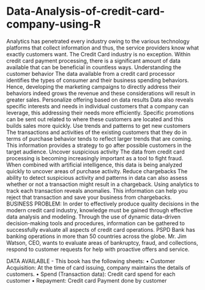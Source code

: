 # Data-Analysis-of-credit-card-company-using-R
Analytics has penetrated every industry owing to the various technology platforms that collect information and thus, the service providers know what exactly customers want. The Credit Card industry is no exception. Within credit card payment processing, there is a significant amount of data available that can be beneficial in countless ways. Understanding the customer behavior The data available from a credit card processor identifies the types of consumer and their business spending behaviors. Hence, developing the marketing campaigns to directly address their behaviors indeed grows the revenue and these considerations will result in greater sales. Personalize offering based on data results Data also reveals specific interests and needs in individual customers that a company can leverage, this addressing their needs more efficiently. Specific promotions can be sent out related to where these customers are located and this builds sales more quickly. Use trends and patterns to get new customers The transactions and activities of the existing customers that they do in terms of purchase behavior tends to reflect larger trends that are coming. This information provides a strategy to go after possible customers in the target audience. Uncover suspicious activity The data from credit card processing is becoming increasingly important as a tool to fight fraud. When combined with artificial intelligence, this data is being analyzed quickly to uncover areas of purchase activity. Reduce chargebacks The ability to detect suspicious activity and patterns in data can also assess whether or not a transaction might result in a chargeback. Using analytics to track each transaction reveals anomalies. This information can help you reject that transaction and save your business from chargebacks. BUSINESS PROBLEM: In order to effectively produce quality decisions in the modern credit card industry, knowledge must be gained through effective data analysis and modeling. Through the use of dynamic data-driven decision-making tools and procedures, information can be gathered to successfully evaluate all aspects of credit card operations. PSPD Bank has banking operations in more than 50 countries across the globe. Mr. Jim Watson, CEO, wants to evaluate areas of bankruptcy, fraud, and collections, respond to customer requests for help with proactive offers and service.

DATA AVAILABLE - This book has the following sheets: • Customer Acquisition: At the time of card issuing, company maintains the details of customers. • Spend (Transaction data): Credit card spend for each customer • Repayment: Credit card Payment done by customer
